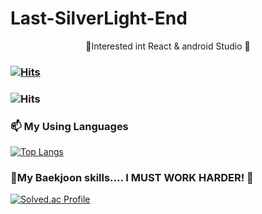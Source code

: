 # Last-SilverLight-End


<div align=center>
  🌱Interested int React & android Studio 🌱
  
  
  </div>
  


### [![Hits](https://hits.seeyoufarm.com/api/count/incr/badge.svg?url=https%3A%2F%2Fgithub.com%2Fgjbae1212%2Fhit-counter&count_bg=%2345DAFF&title_bg=%23F29595&icon=&icon_color=%23959494&title=Challenger&edge_flat=false)](https://hits.seeyoufarm.com)
### ![Hits](https://img.shields.io/github/followers/Last-SilverLight-End?label=Follow)


###  📫 My Using Languages

[![Top Langs](https://github-readme-stats.vercel.app/api/top-langs/?username=Last-SilverLight-End)](https://github.com/Last-SilverLight-End)

### 🤔My Baekjoon skills.... I MUST WORK HARDER! 🤔

[![Solved.ac Profile](http://mazassumnida.wtf/api/v2/generate_badge?boj=cg456456)](https://solved.ac/cg456456/)

<!--
**Last-SilverLight-End/Last-SilverLight-End** is a ✨ _special_ ✨ repository because its `README.md` (this file) appears on your GitHub profile.

Here are some ideas to get you started:

- 🔭 I’m currently working on ...
- 🌱 I’m currently learning ...
- 👯 I’m looking to collaborate on ...
- 🤔 I’m looking for help with ...
- 💬 Ask me about ...
- 📫 How to reach me: ...
- 😄 Pronouns: ...
- ⚡ Fun fact: ...
-->

